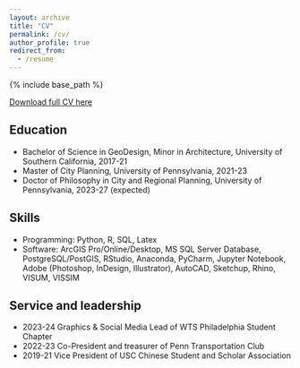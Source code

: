 ```yaml
---
layout: archive
title: "CV"
permalink: /cv/
author_profile: true
redirect_from:
  - /resume
---
```


{% include base_path %}

[Download full CV here](../../files/CV_JasmineWu.pdf)

Education
---
* Bachelor of Science in GeoDesign, Minor in Architecture, University of Southern California, 2017-21
* Master of City Planning, University of Pennsylvania, 2021-23
* Doctor of Philosophy in City and Regional Planning, University of Pennsylvania, 2023-27 (expected)

  
Skills
---
* Programming: Python, R, SQL, Latex
* Software: ArcGIS Pro/Online/Desktop, MS SQL Server Database, PostgreSQL/PostGIS, RStudio, Anaconda, PyCharm, Jupyter Notebook, Adobe (Photoshop, InDesign, Illustrator), AutoCAD, Sketchup, Rhino, VISUM, VISSIM


Service and leadership
---
* 2023-24 Graphics & Social Media Lead of WTS Philadelphia Student Chapter
* 2022-23 Co-President and treasurer of Penn Transportation Club
* 2019-21 Vice President of USC Chinese Student and Scholar Association